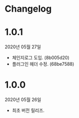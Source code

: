# Changelog

# 1.0.1
2020년 05월 27일
* 체인지로그 도입. (8b005d20)
* 플러그인 헤더 수정. (68be7588)


# 1.0.0
2020년 05월 26일
* 최초 버전 릴리즈.